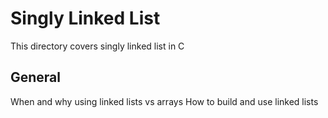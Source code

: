 # Singly Linked List

This directory covers singly linked list in C


## General
When and why using linked lists vs arrays
How to build and use linked lists
